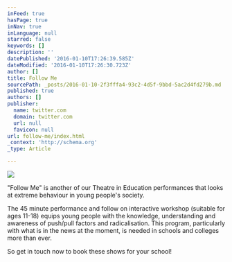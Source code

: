 ```yaml
---
inFeed: true
hasPage: true
inNav: true
inLanguage: null
starred: false
keywords: []
description: ''
datePublished: '2016-01-10T17:26:39.585Z'
dateModified: '2016-01-10T17:26:30.723Z'
author: []
title: Follow Me
sourcePath: _posts/2016-01-10-2f3fffa4-93c2-4d5f-9bbd-5ac2d4fd279b.md
published: true
authors: []
publisher:
  name: twitter.com
  domain: twitter.com
  url: null
  favicon: null
url: follow-me/index.html
_context: 'http://schema.org'
_type: Article

---
```

![](https://s3-us-west-2.amazonaws.com/the-grid-img/p/481808e20f23a5ea297e315cc3427b944e296028.jpg)

"Follow Me" is another of our Theatre in Education performances that looks at extreme behaviour in young people's society. 

The 45 minute performance and follow on interactive workshop (suitable for ages 11-18) equips young people with the knowledge, understanding and awareness of push/pull factors and radicalisation. This program, particularly with what is in the news at the moment, is needed in schools and colleges more than ever.

So get in touch now to book these shows for your school!